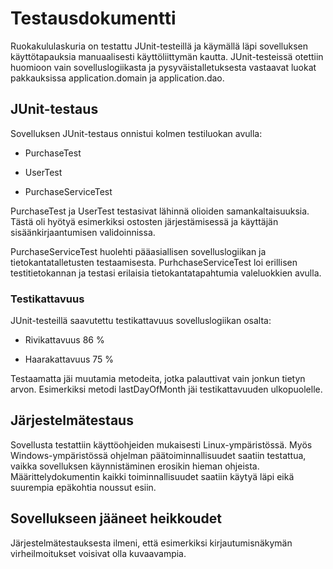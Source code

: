# Testausdokumentti

Ruokakululaskuria on testattu JUnit-testeillä ja käymällä läpi sovelluksen käyttötapauksia manuaalisesti käyttöliittymän kautta. JUnit-testeissä otettiin huomioon vain sovelluslogiikasta ja pysyväistalletuksesta vastaavat luokat pakkauksissa application.domain ja application.dao.

## JUnit-testaus

Sovelluksen JUnit-testaus onnistui kolmen testiluokan avulla:

* PurchaseTest

* UserTest

* PurchaseServiceTest

PurchaseTest ja UserTest testasivat lähinnä olioiden samankaltaisuuksia. Tästä oli hyötyä esimerkiksi ostosten järjestämisessä ja käyttäjän sisäänkirjaantumisen validoinnissa.

PurchaseServiceTest huolehti pääasiallisen sovelluslogiikan ja tietokantatalletusten testaamisesta. PurhchaseServiceTest loi erillisen testitietokannan ja testasi erilaisia tietokantatapahtumia valeluokkien avulla.

### Testikattavuus

JUnit-testeillä saavutettu testikattavuus sovelluslogiikan osalta:

* Rivikattavuus 86 %

* Haarakattavuus 75 %

Testaamatta jäi muutamia metodeita, jotka palauttivat vain jonkun tietyn arvon. Esimerkiksi metodi lastDayOfMonth jäi testikattavuuden ulkopuolelle.

## Järjestelmätestaus

Sovellusta testattiin käyttöohjeiden mukaisesti Linux-ympäristössä. Myös Windows-ympäristössä ohjelman päätoiminnallisuudet saatiin testattua, vaikka sovelluksen käynnistäminen erosikin hieman ohjeista. Määrittelydokumentin kaikki toiminnallisuudet saatiin käytyä läpi eikä suurempia epäkohtia noussut esiin.

## Sovellukseen jääneet heikkoudet

Järjestelmätestauksesta ilmeni, että esimerkiksi kirjautumisnäkymän virheilmoitukset voisivat olla kuvaavampia. 


